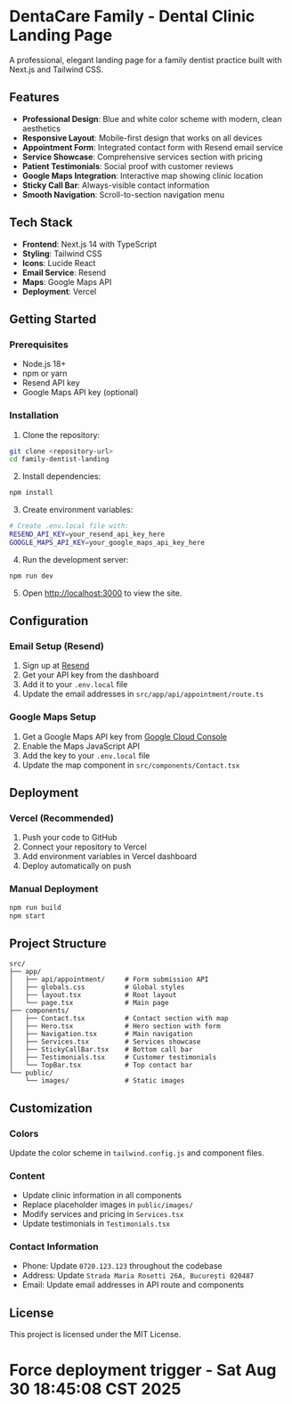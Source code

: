 # DentaCare Family - Dental Clinic Landing Page

A professional, elegant landing page for a family dentist practice built with Next.js and Tailwind CSS.

## Features

- **Professional Design**: Blue and white color scheme with modern, clean aesthetics
- **Responsive Layout**: Mobile-first design that works on all devices
- **Appointment Form**: Integrated contact form with Resend email service
- **Service Showcase**: Comprehensive services section with pricing
- **Patient Testimonials**: Social proof with customer reviews
- **Google Maps Integration**: Interactive map showing clinic location
- **Sticky Call Bar**: Always-visible contact information
- **Smooth Navigation**: Scroll-to-section navigation menu

## Tech Stack

- **Frontend**: Next.js 14 with TypeScript
- **Styling**: Tailwind CSS
- **Icons**: Lucide React
- **Email Service**: Resend
- **Maps**: Google Maps API
- **Deployment**: Vercel

## Getting Started

### Prerequisites

- Node.js 18+ 
- npm or yarn
- Resend API key
- Google Maps API key (optional)

### Installation

1. Clone the repository:
```bash
git clone <repository-url>
cd family-dentist-landing
```

2. Install dependencies:
```bash
npm install
```

3. Create environment variables:
```bash
# Create .env.local file with:
RESEND_API_KEY=your_resend_api_key_here
GOOGLE_MAPS_API_KEY=your_google_maps_api_key_here
```

4. Run the development server:
```bash
npm run dev
```

5. Open [http://localhost:3000](http://localhost:3000) to view the site.

## Configuration

### Email Setup (Resend)

1. Sign up at [Resend](https://resend.com)
2. Get your API key from the dashboard
3. Add it to your `.env.local` file
4. Update the email addresses in `src/app/api/appointment/route.ts`

### Google Maps Setup

1. Get a Google Maps API key from [Google Cloud Console](https://console.cloud.google.com)
2. Enable the Maps JavaScript API
3. Add the key to your `.env.local` file
4. Update the map component in `src/components/Contact.tsx`

## Deployment

### Vercel (Recommended)

1. Push your code to GitHub
2. Connect your repository to Vercel
3. Add environment variables in Vercel dashboard
4. Deploy automatically on push

### Manual Deployment

```bash
npm run build
npm start
```

## Project Structure

```
src/
├── app/
│   ├── api/appointment/     # Form submission API
│   ├── globals.css          # Global styles
│   ├── layout.tsx           # Root layout
│   └── page.tsx             # Main page
├── components/
│   ├── Contact.tsx          # Contact section with map
│   ├── Hero.tsx             # Hero section with form
│   ├── Navigation.tsx       # Main navigation
│   ├── Services.tsx         # Services showcase
│   ├── StickyCallBar.tsx    # Bottom call bar
│   ├── Testimonials.tsx     # Customer testimonials
│   └── TopBar.tsx           # Top contact bar
└── public/
    └── images/              # Static images
```

## Customization

### Colors
Update the color scheme in `tailwind.config.js` and component files.

### Content
- Update clinic information in all components
- Replace placeholder images in `public/images/`
- Modify services and pricing in `Services.tsx`
- Update testimonials in `Testimonials.tsx`

### Contact Information
- Phone: Update `0720.123.123` throughout the codebase
- Address: Update `Strada Maria Rosetti 26A, București 020487`
- Email: Update email addresses in API route and components

## License

This project is licensed under the MIT License.
# Force deployment trigger - Sat Aug 30 18:45:08 CST 2025
